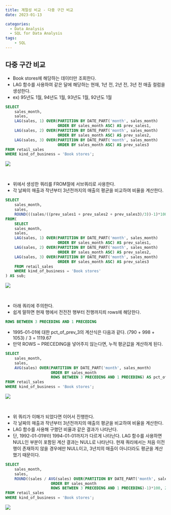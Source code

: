 ```yaml
---
title: 계절성 비교 - 다중 구간 비교
date: 2023-01-13

categories:
  - Data Analysis
  - SQL for Data Analysis
tags:
    - SQL
---
```


## 다중 구간 비교
- Book stores에 해당하는 데이터만 조회한다.
- LAG 함수를 사용하여 같은 달에 해당하는 현재, 1년 전, 2년 전, 3년 전 매출 컬럼을 생성한다.
- ex) 95년도 1월, 94년도 1월, 93년도 1월, 92년도 1월
```sql
SELECT
	sales_month,
	sales,
	LAG(sales, 1) OVER(PARTITION BY DATE_PART('month', sales_month)
					   ORDER BY sales_month ASC) AS prev_sales1,
	LAG(sales, 2) OVER(PARTITION BY DATE_PART('month', sales_month)
					   ORDER BY sales_month ASC) AS prev_sales2,
	LAG(sales, 3) OVER(PARTITION BY DATE_PART('month', sales_month)
					   ORDER BY sales_month ASC) AS prev_sales3
FROM retail_sales
WHERE kind_of_business = 'Book stores';
```
![](https://velog.velcdn.com/images/ddoddo/post/9dfefa88-a728-451a-972b-2f1efaef8b9d/image.png)

<br>

- 위에서 생성한 쿼리를 FROM절에 서브쿼리로 사용한다.
- 각 날짜의 매출과 작년부터 3년전까지의 매출의 평균을 비교하여 비율을 계산한다.
```sql
SELECT
    sales_month,
	sales,
	ROUND(((sales/((prev_sales1 + prev_sales2 + prev_sales3)/3))-1)*100, 2) AS pct_of_3_prev
FROM(
	SELECT
	sales_month,
	sales,
	LAG(sales, 1) OVER(PARTITION BY DATE_PART('month', sales_month)
					   ORDER BY sales_month ASC) AS prev_sales1,
	LAG(sales, 2) OVER(PARTITION BY DATE_PART('month', sales_month)
					   ORDER BY sales_month ASC) AS prev_sales2,
	LAG(sales, 3) OVER(PARTITION BY DATE_PART('month', sales_month)
					   ORDER BY sales_month ASC) AS prev_sales3
	FROM retail_sales
	WHERE kind_of_business = 'Book stores'
) AS sub;
```
![](https://velog.velcdn.com/images/ddoddo/post/193dad16-6394-49f2-a035-eed7e4293f09/image.png)

<br>

- 아래 쿼리에 주의한다.
- 쉽게 말하면 현재 행에서 전전전 행부터 전행까지릐 rows에 해당한다.
```sql
ROWS BETWEEN 3 PRECEDING AND 1 PRECEDING
```
- 1995-01-01에 대한 pct_of_prev_3의 계산식은 다음과 같다.
(790 + 998 + 1053) / 3 = 1119.67
- 만약 ROWS ~ PRECEDING을 넣어주지 않는다면, 누적 평균값을 계산하게 된다.
```sql
SELECT
    sales_month,
	sales,
	AVG(sales) OVER(PARTITION BY DATE_PART('month', sales_month)
				    ORDER BY sales_month
				    ROWS BETWEEN 3 PRECEDING AND 1 PRECEDING) AS pct_of_prev_3
FROM retail_sales
WHERE kind_of_business = 'Book stores';
```
![](https://velog.velcdn.com/images/ddoddo/post/981f1f06-08dd-408a-87a8-3cfe8c766f7a/image.png)

<br>

- 위 쿼리가 이해가 되었다면 이어서 진행한다.
- 각 날짜의 매출과 작년부터 3년전까지의 매출의 평균을 비교하여 비율을 계산한다.
- LAG 함수를 사용해 구했던 비율과 같은 결과가 나타난다.
- 단, 1992-01-01부터 1994-01-01까지가 다르게 나타난다.
LAG 함수를 사용하면 NULL인 부분이 포함된 계산 결과는 NULL로 나타난다. 현재 쿼리에서는 처음 이전 행이 존재하지 않을 경우에만 NULL이고, 3년치의 매출이 아니더라도 평균을 계산했기 때문이다.
```sql
SELECT
    sales_month,
	sales,
	ROUND((sales / AVG(sales) OVER(PARTITION BY DATE_PART('month', sales_month)
				    ORDER BY sales_month
				    ROWS BETWEEN 3 PRECEDING AND 1 PRECEDING)-1)*100, 2) AS pct_of_prev_3
FROM retail_sales
WHERE kind_of_business = 'Book stores';
```
![](https://velog.velcdn.com/images/ddoddo/post/e4deb6ae-ac35-42ac-b3a7-a9f36e605958/image.png)

